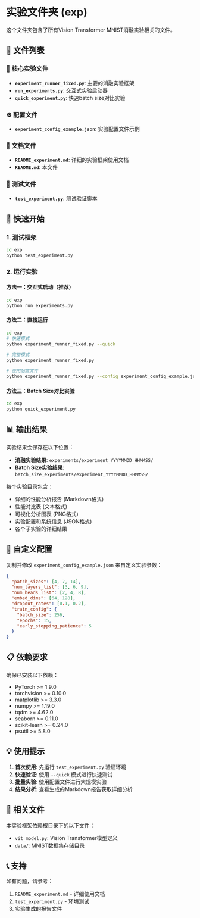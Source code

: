 # 实验文件夹 (exp)

这个文件夹包含了所有Vision Transformer MNIST消融实验相关的文件。

## 📁 文件列表

### 🚀 核心实验文件
- **`experiment_runner_fixed.py`**: 主要的消融实验框架
- **`run_experiments.py`**: 交互式实验启动器
- **`quick_experiment.py`**: 快速batch size对比实验

### ⚙️ 配置文件
- **`experiment_config_example.json`**: 实验配置文件示例

### 📖 文档文件
- **`README_experiment.md`**: 详细的实验框架使用文档
- **`README.md`**: 本文件

### 🧪 测试文件
- **`test_experiment.py`**: 测试验证脚本

## 🚀 快速开始

### 1. 测试框架
```bash
cd exp
python test_experiment.py
```

### 2. 运行实验

#### 方法一：交互式启动（推荐）
```bash
cd exp
python run_experiments.py
```

#### 方法二：直接运行
```bash
cd exp
# 快速模式
python experiment_runner_fixed.py --quick

# 完整模式
python experiment_runner_fixed.py

# 使用配置文件
python experiment_runner_fixed.py --config experiment_config_example.json
```

#### 方法三：Batch Size对比实验
```bash
cd exp
python quick_experiment.py
```

## 📊 输出结果

实验结果会保存在以下位置：
- **消融实验结果**: `experiments/experiment_YYYYMMDD_HHMMSS/`
- **Batch Size实验结果**: `batch_size_experiments/experiment_YYYYMMDD_HHMMSS/`

每个实验目录包含：
- 详细的性能分析报告 (Markdown格式)
- 性能对比表 (文本格式)
- 可视化分析图表 (PNG格式)
- 实验配置和系统信息 (JSON格式)
- 各个子实验的详细结果

## 🔧 自定义配置

复制并修改 `experiment_config_example.json` 来自定义实验参数：

```json
{
  "patch_sizes": [4, 7, 14],
  "num_layers_list": [3, 6, 9],
  "num_heads_list": [2, 4, 8],
  "embed_dims": [64, 128],
  "dropout_rates": [0.1, 0.2],
  "train_config": {
    "batch_size": 256,
    "epochs": 15,
    "early_stopping_patience": 5
  }
}
```

## 📋 依赖要求

确保已安装以下依赖：
- PyTorch >= 1.9.0
- torchvision >= 0.10.0
- matplotlib >= 3.3.0
- numpy >= 1.19.0
- tqdm >= 4.62.0
- seaborn >= 0.11.0
- scikit-learn >= 0.24.0
- psutil >= 5.8.0

## 💡 使用提示

1. **首次使用**: 先运行 `test_experiment.py` 验证环境
2. **快速验证**: 使用 `--quick` 模式进行快速测试
3. **批量实验**: 使用配置文件进行大规模实验
4. **结果分析**: 查看生成的Markdown报告获取详细分析

## 🔗 相关文件

本实验框架依赖根目录下的以下文件：
- `vit_model.py`: Vision Transformer模型定义
- `data/`: MNIST数据集存储目录

## 📞 支持

如有问题，请参考：
1. `README_experiment.md` - 详细使用文档
2. `test_experiment.py` - 环境测试
3. 实验生成的报告文件 